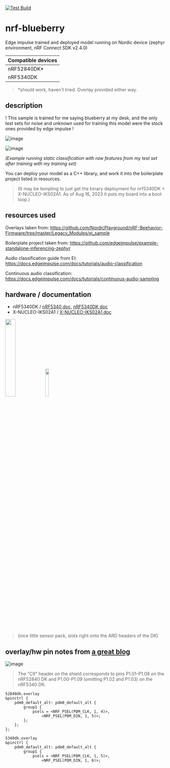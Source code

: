 [![Test Build](https://github.com/edgeimpulse/example-standalone-inferencing-zephyr/actions/workflows/test-build.yml/badge.svg?branch=master)](https://github.com/edgeimpulse/example-standalone-inferencing-zephyr/actions/workflows/test-build.yml)

# nrf-blueberry
Edge impulse trained and deployed model running on Nordic device (zephyr environment, nRF Connect SDK v2.4.0)

| Compatible devices|
|---|
| nRF52840DK*|
| nRF5340DK|
> *should work, haven't tried. Overlay provided either way.


## description
! This sample is trained for me saying blueberry at my desk, and the only test sets for noise and unknown used for training this model were the stock ones provided by edge impulse !

![image](https://github.com/droidecahedron/nrf-blueberry/assets/63935881/c50cf519-e989-4f1c-b5d6-3b333c99abda)

![image](https://github.com/droidecahedron/nrf-blueberry/assets/63935881/41386a84-ff62-40e3-94d7-342d439fda71)

_(Example running static classification with raw features from my test set after training with my training set)_

You can deploy your model as a C++ library, and work it into the boilerplate project listed in resources.

> (It may be tempting to just get the binary deployment for nrf5340DK + X-NUCLEO-IKS02A1.
> As of Aug 16, 2023 it puts my board into a boot loop.)

## resources used
Overlays taken from: https://github.com/NordicPlayground/nRF-Beehavior-Firmware/tree/master/Legacy_Modules/ei_sample

Boilerplate project taken from: https://github.com/edgeimpulse/example-standalone-inferencing-zephyr

Audio classification guide from EI: https://docs.edgeimpulse.com/docs/tutorials/audio-classification

Continuous audio classification: https://docs.edgeimpulse.com/docs/tutorials/continuous-audio-sampling

## hardware / documentation
- nRF5340DK / [nRF5340 doc](https://infocenter.nordicsemi.com/topic/struct_nrf53/struct/nrf5340.html), [nRF5340DK doc](https://infocenter.nordicsemi.com/index.jsp?topic=%2Fstruct_nrf53%2Fstruct%2Fnrf5340.html)
- X-NUCLEO-IKS02A1 / [X-NUCLEO-IKS02A1 doc](https://www.st.com/en/ecosystems/x-nucleo-iks02a1.html#documentation)

<img src="https://github.com/droidecahedron/nrf-blueberry/assets/63935881/12612a0e-9f81-4431-8b22-f69704248f89" width=25% height=25%><img src="https://github.com/droidecahedron/nrf-blueberry/assets/63935881/0ff7470b-d5f0-46d7-bbbb-c867447e65c0" width=15% height=15%>

> (nice little sensor pack, slots right onto the ARD headers of the DK)


## overlay/hw pin notes from [a great blog](https://devzone.nordicsemi.com/nordic/nordic-blog/b/blog/posts/sound-and-edge-computing-using-the-nrf-52-53)
![image](https://github.com/droidecahedron/nrf-blueberry/assets/63935881/6ee4e732-e0ef-4d7e-8567-207b63f5ee98)

> The "C9" header on the shield corresponds to pins P1.01-P1.08 on the nRF52840 DK and P1.00-P1.09 (omitting P1.02 and P1.03) on the nRF5340 DK.

```
52840dk.overlay
&pinctrl {
    pdm0_default_alt: pdm0_default_alt {
        group1 {
            psels = <NRF_PSEL(PDM_CLK, 1, 4)>,
                <NRF_PSEL(PDM_DIN, 1, 5)>;
        };
    };
};
```

```
5340dk.overlay
&pinctrl {
	pdm0_default_alt: pdm0_default_alt {
		group1 {
			psels = <NRF_PSEL(PDM_CLK, 1, 5)>,
				<NRF_PSEL(PDM_DIN, 1, 6)>;
```
